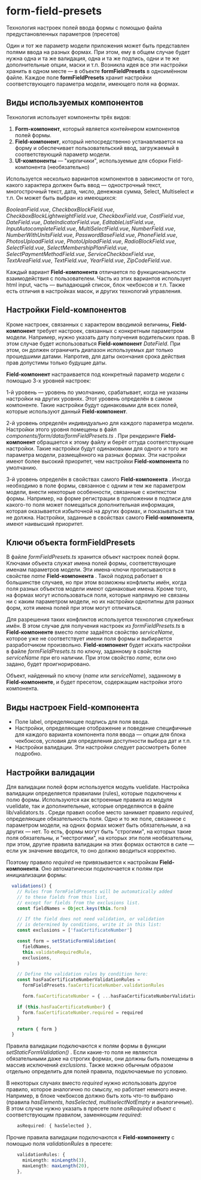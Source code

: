 # form-field-presets

Технология настроек полей ввода формы с помощью файла предустановленных параметров (пресетов)

Один и тот же параметр модели приложения может быть представлен полями ввода на разных формах. При этом, ему в общем случае будет нужна одна и та же валидация, одна и та же подпись, одни и те же дополнительные опции, маски и т.п. Возникла идея все эти настройки хранить в одном месте — в объекте **formFieldPresets** в одноимённом файле. Каждое поле **formFieldPresets** хранит настройки соответствующего параметра модели, имеющего поля на формах.

## Виды используемых компонентов

Технология использует компоненты трёх видов:

1. **Form-компонент**, который является контейнером компонентов полей формы.
2. **Field-компонент**, который непосредственно устанавливается на форму и обеспечивает пользовательский ввод, загружаемый в соответствующий параметр модели.
3. **UI-компоненты** — "кирпичики", используемые для сборки Field-компонента (необязательно)

Используется несколько вариантов компонентов в зависимости от того, какого характера должен быть ввод — однострочный текст, многострочный текст, дата, число, денежная сумма, Select, Multiselect и т.п. Он может быть выбран из имеющихся:

*BooleanField.vue*,
*CheckboxBlockField.vue*,
*CheckboxBlockLightweightField.vue*,
*CheckboxField.vue*,
*CostField.vue*,
*DateField.vue*,
*DateIndicatorField.vue*,
*EditableListField.vue*,
*InputAutocompleteField.vue*,
*MultiSelectField.vue*,
*NumberField.vue*,
*NumberWithUnitsField.vue*,
*PasswordBaseField.vue*,
*PhoneField.vue*,
*PhotosUploadField.vue*,
*PhotoUploadField.vue*,
*RadioBlockField.vue*,
*SelectField.vue*,
*SelectMembershipPlanField.vue*,
*SelectPaymentMethodField.vue*,
*ServiceCheckboxField.vue*,
*TextAreaField.vue*,
*TextField.vue*,
*YearField.vue*,
*ZipCodeField.vue*.

Каждый вариант **Field-компонента** отличается по функциональности взаимодействия с пользователем. Часть из этих вариантов использует html input, часть — выпадающий список, блок чекбоксов и т.п. Также есть отличия в настройках масок, и других технологий управления.

## Настройки Field-компонентов

Кроме настроек, связанных с характером вводимой величины, **Field-компонент** требует настроек, связанных с конкретным параметром модели. Например, нужно указать дату получения водительских прав. В этом случае будет использоваться **Field-компонент** *DateField*. При этом, он должен ограничить диапазон используемых дат только прошедшими датами. Напротив, для даты окончания срока действия прав допустимы только будущие даты.

**Field-компонент** настраивается под конкретный параметр модели с помощью 3-х уровней настроек:

1-й уровень — уровень по умолчанию, срабатывает, когда не указаны настройки на других уровнях. Этот уровень определён в самом компоненте. Такие настройки будут одинаковыми для всех полей, которые используют данный **Field-компонент**.

2-й уровень определён индивидуально для каждого параметра модели. Настройки этого уровня помещены в файл *components/form/data/formFieldPresets.ts* . При рендеринге **Field-компонент** обращается к этому файлу и берёт оттуда соответствующие настройки. Такие настройки будут одинаковыми для одного и того же параметра модели, размещённого на разных формах. Эти настройки имеют более высокий приоритет, чем настройки **Field-компонента** по умолчанию.

3-й уровень определён в свойствах самого **Field-компонента** . Иногда необходимо в поле формы, связанное с одним и тем же параметром модели, внести некоторые особенности, связанные с контекстом формы. Например, на форме регистрации в приложении в подписи для какого-то поля может помещаться дополнительная информация, которая оказывается избыточной на других формах, и показываться там не должна. Настройки, заданные в свойствах самого **Field-компонента**, имеют наивысший приоритет.

## Ключи объекта formFieldPresets

В файле *formFieldPresets.ts* хранится объект настроек полей форм. Ключами объекта служат имена полей формы, соответствующие именам параметров модели. Эти имена-ключи прописываются в свойстве *name* **Field-компонента** . Такой подход работает в большинстве случаев, но при этом возможны конфликты имён, когда поля разных объектов модели имеют одинаковые имена. Кроме того, на формах могут использоваться поля, которые напрямую не связаны ни с каким параметром модели, но их настройки однотипны для разных форм, хотя имена полей при этом могут отличаться.

Для разрешения таких конфликтов используется технология служебных имён. В этом случае для получения настроек из *formFieldPresets.ts* в **Field-компоненте** вместо *name* задаётся свойство *serviceName*, которое уже не соответствует имени поля формы и выбирается разработчиком произвольно. **Field-компонент** будет искать настройки в файле *formFieldPresets.ts* по ключу, заданному в свойстве *serviceName* при его наличии. При этом свойство *name*, если оно задано, будет проигнорировано.

Объект, найденный по ключу (*name* или *serviceName*), заданному в **Field-компоненте**, и будет пресетом, содержащим настройки этого компонента.

## Виды настроек Field-компонента

- Поле label, определяющее подпись для поля ввода.
- Настройки, определяющие отображение и поведение специфичные для каждого варианта компонента поля ввода — опции для блока чекбоксов, условия для определения доступности выбора дат и т.п.
- Настройки валидации. Эти настройки следует рассмотреть более подробно.

## Настройки валидации

Для валидации полей форм используется модуль vuelidate. Настройка валидации определяется правилами (rules), которые подключены к полю формы. Используются как встроенные правила из модуля vuelidate, так и дополнительные, которые определяются в файле lib/validators.ts . Среди правил особое место занимает правило *required*, определяющее обязательность поля. Одно и то же поле, связанное с параметром модели, на одних формах может быть обязательным, а на других — нет. То есть, формы могут быть "строгими", на которых такие поля обязательны, и "нестрогими", на которых эти поля необязательны, при этом, другие правила валидации на этих формах остаются в силе — если уж значение вводится, то оно должно вводиться корректно.

Поэтому правило *required* не привязывается к настройкам **Field-компонента**. Оно автоматически подключается к полям при инициализации формы:

```typescript
  validations() {
    // Rules from formFieldPresets will be automatically added
    // to these fields from this list,
    // except for fields from the exclusions list.
    const fieldNames = Object.keys(this.form)

    // If the field does not need validation, or validation
    // is determined by conditions, write it in this list:
    const exclusions = ['faaCertificateNumber']

    const form = setStaticFormValidation(
      fieldNames,
      this.validateRequiredRule,
      exclusions,
    )

    // Define the validation rules by condition here:
    const hasFaaCertificateNumberValidationRules =
      formFieldPresets.faaCertificateNumber.validationRules

      form.faaCertificateNumber = { ...hasFaaCertificateNumberValidationRules }

    if (this.hasFaaCertificateNumber) {
      form.faaCertificateNumber.required = required
    }

    return { form }
  }
```

Правила валидации подключаются к полям формы в функции *setStaticFormValidation()* . Если какие-то поля не являются обязательными даже на строгих формах, они должны быть помещены в массив исключений *exclusions*. Также можно обычным образом отдельно определить для полей правила, подключаемые по условию.

В некоторых случаях вместо *required* нужно использовать другое правило, которое аналогично по смыслу, но работает немного иначе. Например, в блоке чекбоксов должно быть хоть что-то выбрано (правила *hasElements*, *hasSelected*, *multiselectNotEmpty* и аналогичные). В этом случае нужно указать в пресете поле *asRequired* объект с соответствующим правилом, заменяющим *required*:

```typescript
    asRequired: { hasSelected },
```

Прочие правила валидации подключаются к **Field-компоненту** с помощью поля *validationRules* в пресете:

```typescript
    validationRules: {
      minLength: minLength(3),
      maxLength: maxLength(20),
    },
```
